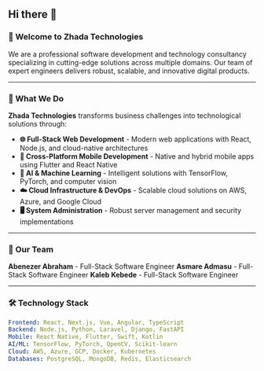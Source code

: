 ## Hi there 👋

### 🚀 Welcome to Zhada Technologies

We are a professional software development and technology consultancy specializing in cutting-edge solutions across multiple domains. Our team of expert engineers delivers robust, scalable, and innovative digital products.

---

### 🌟 What We Do

**Zhada Technologies** transforms business challenges into technological solutions through:

- **🌐 Full-Stack Web Development** - Modern web applications with React, Node.js, and cloud-native architectures
- **📱 Cross-Platform Mobile Development** - Native and hybrid mobile apps using Flutter and React Native
- **🤖 AI & Machine Learning** - Intelligent solutions with TensorFlow, PyTorch, and computer vision
- **☁️ Cloud Infrastructure & DevOps** - Scalable cloud solutions on AWS, Azure, and Google Cloud
- **🖥️ System Administration** - Robust server management and security implementations

---

### 👥 Our Team

**Abenezer Abraham** - Full-Stack Software Engineer
**Asmare Admasu** - Full-Stack Software Engineer 
**Kaleb Kebede** - Full-Stack Software Engineer

---

### 🛠️ Technology Stack

```yaml
Frontend: React, Next.js, Vue, Angular, TypeScript
Backend: Node.js, Python, Laravel, Django, FastAPI
Mobile: React Native, Flutter, Swift, Kotlin
AI/ML: TensorFlow, PyTorch, OpenCV, Scikit-learn
Cloud: AWS, Azure, GCP, Docker, Kubernetes
Databases: PostgreSQL, MongoDB, Redis, Elasticsearch
